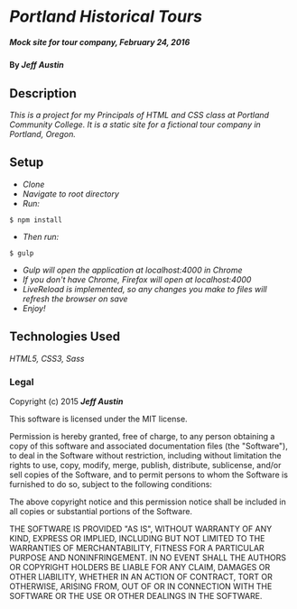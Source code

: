 # _Portland Historical Tours_

##### _Mock site for tour company, February 24, 2016_

#### By _**Jeff Austin**_

## Description

_This is a project for my Principals of HTML and CSS class at Portland Community College. It is a static site for a fictional tour company in Portland, Oregon._

## Setup

* _Clone_
* _Navigate to root directory_
* _Run:_
```
$ npm install
```
* _Then run:_
```
$ gulp
```
* _Gulp will open the application at localhost:4000 in Chrome_
* _If you don't have Chrome, Firefox will open at localhost:4000_
* _LiveReload is implemented, so any changes you make to files will refresh the browser on save_
* _Enjoy!_


## Technologies Used

_HTML5, CSS3, Sass_

### Legal

Copyright (c) 2015 **_Jeff Austin_**

This software is licensed under the MIT license.

Permission is hereby granted, free of charge, to any person obtaining a copy
of this software and associated documentation files (the "Software"), to deal
in the Software without restriction, including without limitation the rights
to use, copy, modify, merge, publish, distribute, sublicense, and/or sell
copies of the Software, and to permit persons to whom the Software is
furnished to do so, subject to the following conditions:

The above copyright notice and this permission notice shall be included in
all copies or substantial portions of the Software.

THE SOFTWARE IS PROVIDED "AS IS", WITHOUT WARRANTY OF ANY KIND, EXPRESS OR
IMPLIED, INCLUDING BUT NOT LIMITED TO THE WARRANTIES OF MERCHANTABILITY,
FITNESS FOR A PARTICULAR PURPOSE AND NONINFRINGEMENT. IN NO EVENT SHALL THE
AUTHORS OR COPYRIGHT HOLDERS BE LIABLE FOR ANY CLAIM, DAMAGES OR OTHER
LIABILITY, WHETHER IN AN ACTION OF CONTRACT, TORT OR OTHERWISE, ARISING FROM,
OUT OF OR IN CONNECTION WITH THE SOFTWARE OR THE USE OR OTHER DEALINGS IN
THE SOFTWARE.
